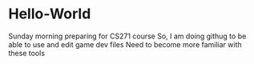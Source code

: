 # Hello-World
Sunday morning preparing for CS271 course
So, I am doing githug to be able to use and edit game dev files
Need to become more familiar with these tools
